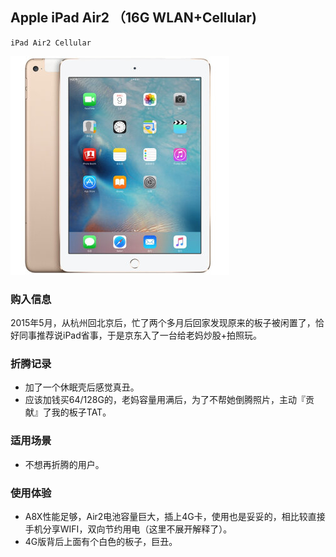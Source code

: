 ## Apple iPad Air2 （16G WLAN+Cellular)

    iPad Air2 Cellular

![iPad Air2 Cellular](./assets/device/ipad-air2-cell.jpg)

### 购入信息

2015年5月，从杭州回北京后，忙了两个多月后回家发现原来的板子被闲置了，恰好同事推荐说iPad省事，于是京东入了一台给老妈炒股+拍照玩。

### 折腾记录

- 加了一个休眠壳后感觉真丑。
- 应该加钱买64/128G的，老妈容量用满后，为了不帮她倒腾照片，主动『贡献』了我的板子TAT。

### 适用场景

- 不想再折腾的用户。

### 使用体验

- A8X性能足够，Air2电池容量巨大，插上4G卡，使用也是妥妥的，相比较直接手机分享WIFI，双向节约用电（这里不展开解释了）。
- 4G版背后上面有个白色的板子，巨丑。